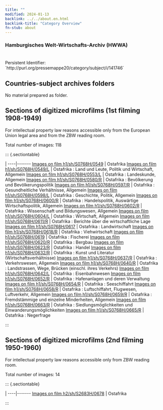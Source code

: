 ```yaml
---
title: ""
modified: 2024-01-13
backlink: ../../about.en.html
backlink-title: "Category Overview"
fn-stub: about
---
```


### Hamburgisches Welt-Wirtschafts-Archiv (HWWA)

# 

<div class="hint">Persistent Identifier: `http://purl.org/pressemappe20/category/subject/i/141746`</div>







## Countries-subject archives folders





No material prepared as folder.



<a id="filmsections" />

## Sections of digitized microfilms (1st filming 1908-1949)

<p>For intellectual property law reasons accessible only from the European Union legal area and from the ZBW reading room.</p>



<p>Total number of images: 118</p>




::: {.sectiontable}

 | 
----|-------
<a class="btn" href="https://pm20.zbw.eu/film/h1/sh/S0768H/0549" rel="nofollow">Images on film h1/sh/S0768H/0549</a> | Ostafrika
<a class="btn" href="https://pm20.zbw.eu/film/h1/sh/S0768H/0549/L" rel="nofollow">Images on film h1/sh/S0768H/0549/L</a> | Ostafrika : Land und Leute, Politik und Wirtschaft, Allgemein
<a class="btn" href="https://pm20.zbw.eu/film/h1/sh/S0768H/0553/L" rel="nofollow">Images on film h1/sh/S0768H/0553/L</a> | Ostafrika : Landeskunde, Allgemein
<a class="btn" href="https://pm20.zbw.eu/film/h1/sh/S0768H/0580/R" rel="nofollow">Images on film h1/sh/S0768H/0580/R</a> | Ostafrika : Bevölkerung und Bevölkerungspolitik
<a class="btn" href="https://pm20.zbw.eu/film/h1/sh/S0768H/0597/R" rel="nofollow">Images on film h1/sh/S0768H/0597/R</a> | Ostafrika : Gesundheitliche Verhältnisse, Allgemein
<a class="btn" href="https://pm20.zbw.eu/film/h1/sh/S0768H/0598/L" rel="nofollow">Images on film h1/sh/S0768H/0598/L</a> | Ostafrika : Geschichte, Politik, Allgemein
<a class="btn" href="https://pm20.zbw.eu/film/h1/sh/S0768H/0600/R" rel="nofollow">Images on film h1/sh/S0768H/0600/R</a> | Ostafrika : Handelspolitik, Auswärtige Wirtschaftspolitik, Allgemein
<a class="btn" href="https://pm20.zbw.eu/film/h1/sh/S0768H/0602/R" rel="nofollow">Images on film h1/sh/S0768H/0602/R</a> | Ostafrika : Wissenschaft und Bildungswesen, Allgemein
<a class="btn" href="https://pm20.zbw.eu/film/h1/sh/S0768H/0604/L" rel="nofollow">Images on film h1/sh/S0768H/0604/L</a> | Ostafrika : Wirtschaft, Allgemein
<a class="btn" href="https://pm20.zbw.eu/film/h1/sh/S0768H/0611/R" rel="nofollow">Images on film h1/sh/S0768H/0611/R</a> | Ostafrika : Berichte über die wirtschaftliche Lage
<a class="btn" href="https://pm20.zbw.eu/film/h1/sh/S0768H/0617" rel="nofollow">Images on film h1/sh/S0768H/0617</a> | Ostafrika : Landwirtschaft
<a class="btn" href="https://pm20.zbw.eu/film/h1/sh/S0768H/0618/R" rel="nofollow">Images on film h1/sh/S0768H/0618/R</a> | Ostafrika : Viehwirtschaft
<a class="btn" href="https://pm20.zbw.eu/film/h1/sh/S0768H/0619" rel="nofollow">Images on film h1/sh/S0768H/0619</a> | Ostafrika : Fischerei
<a class="btn" href="https://pm20.zbw.eu/film/h1/sh/S0768H/0620/R" rel="nofollow">Images on film h1/sh/S0768H/0620/R</a> | Ostafrika : Bergbau
<a class="btn" href="https://pm20.zbw.eu/film/h1/sh/S0768H/0623/R" rel="nofollow">Images on film h1/sh/S0768H/0623/R</a> | Ostafrika : Handel
<a class="btn" href="https://pm20.zbw.eu/film/h1/sh/S0768H/0632/R" rel="nofollow">Images on film h1/sh/S0768H/0632/R</a> | Ostafrika : Kunst und Literatur (Wirtschaftsverhältnisse)
<a class="btn" href="https://pm20.zbw.eu/film/h1/sh/S0768H/0637/R" rel="nofollow">Images on film h1/sh/S0768H/0637/R</a> | Ostafrika : Verkehrswesen, Allgemein
<a class="btn" href="https://pm20.zbw.eu/film/h1/sh/S0768H/0640/R" rel="nofollow">Images on film h1/sh/S0768H/0640/R</a> | Ostafrika : Landstrassen, Wege, Brücken (einschl. ihres Verkehrs)
<a class="btn" href="https://pm20.zbw.eu/film/h1/sh/S0768H/0642/L" rel="nofollow">Images on film h1/sh/S0768H/0642/L</a> | Ostafrika : Eisenbahnwesen
<a class="btn" href="https://pm20.zbw.eu/film/h1/sh/S0768H/0652/R" rel="nofollow">Images on film h1/sh/S0768H/0652/R</a> | Ostafrika : Hafenanlagen und deren Verwaltung
<a class="btn" href="https://pm20.zbw.eu/film/h1/sh/S0768H/0654/R" rel="nofollow">Images on film h1/sh/S0768H/0654/R</a> | Ostafrika : Seeschiffahrt
<a class="btn" href="https://pm20.zbw.eu/film/h1/sh/S0768H/0658/R" rel="nofollow">Images on film h1/sh/S0768H/0658/R</a> | Ostafrika : Luftschiffahrt, Flugwesen, Luftverkehr, Allgemein
<a class="btn" href="https://pm20.zbw.eu/film/h1/sh/S0768H/0659/R" rel="nofollow">Images on film h1/sh/S0768H/0659/R</a> | Ostafrika : Fremdstämmige und einzelne Minderheiten, Allgemein
<a class="btn" href="https://pm20.zbw.eu/film/h1/sh/S0768H/0663/R" rel="nofollow">Images on film h1/sh/S0768H/0663/R</a> | Ostafrika : Siedlungsmöglichkeiten und Einwanderungsmöglichkeiten
<a class="btn" href="https://pm20.zbw.eu/film/h1/sh/S0768H/0665/R" rel="nofollow">Images on film h1/sh/S0768H/0665/R</a> | Ostafrika : Negerfrage


:::




## Sections of digitized microfilms (2nd filming 1950-1960)

<p>For intellectual property law reasons accessible only from ZBW reading room.</p>



<p>Total number of images: 14</p>




::: {.sectiontable}

 | 
----|-------
<a class="btn" href="https://pm20.zbw.eu/film/h2/sh/S2683H/0678" rel="nofollow">Images on film h2/sh/S2683H/0678</a> | Ostafrika


:::
















